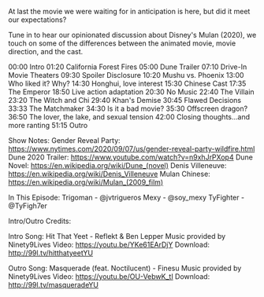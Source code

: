 At last the movie we were waiting for in anticipation is here, but did it meet our expectations?

Tune in to hear our opinionated discussion about Disney's Mulan (2020), we touch on some of the differences between the animated movie, movie direction, and the cast.

00:00 Intro
01:20 California Forest Fires
05:00 Dune Trailer
07:10 Drive-In Movie Theaters
09:30 Spoiler Disclosure
10:20 Mushu vs. Phoenix
13:00 Who liked it? Why?
14:30 Honghui, love interest
15:30 Chinese Cast
17:35 The Emperor
18:50 Live action adaptation
20:30 No Music
22:40 The Villain
23:20 The Witch and Chi
29:40 Khan's Demise
30:45 Flawed Decisions
33:33 The Matchmaker
34:30 Is it a bad movie?
35:30 Offscreen dragon?
36:50 The lover, the lake, and sexual tension
42:00 Closing thoughts...and more ranting
51:15 Outro 

Show Notes:
Gender Reveal Party: https://www.nytimes.com/2020/09/07/us/gender-reveal-party-wildfire.html
Dune 2020 Trailer: https://www.youtube.com/watch?v=n9xhJrPXop4
Dune Novel: https://en.wikipedia.org/wiki/Dune_(novel)
Denis Villeneuve: https://en.wikipedia.org/wiki/Denis_Villeneuve
Mulan Chinese: https://en.wikipedia.org/wiki/Mulan_(2009_film)

In This Episode:
Trigoman - @jvtrigueros
Mexy - @soy_mexy
TyFighter - @TyFigh7er

Intro/Outro Credits:

Intro
Song: Hit That Yeet - Reflekt & Ben Lepper
Music provided by Ninety9Lives
Video: https://youtu.be/YKe61EArDjY
Download: http://99l.tv/hitthatyeetYU

Outro
Song: Masquerade (feat. Noctilucent) - Finesu
Music provided by Ninety9Lives
Video: https://youtu.be/OU-VebwK_tI
Download: http://99l.tv/masqueradeYU
